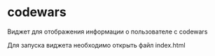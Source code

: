 # codewars
 
Виджет для отображения информации о пользователе с codewars

Для запуска виджета необходимо открыть файл index.html
